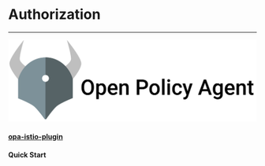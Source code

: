 # Authorization

---

![Open Policy Agent](../docs/opa.png)

#### [opa-istio-plugin](https://istio.io/docs/ops/diagnostic-tools/istioctl/)


#### Quick Start

